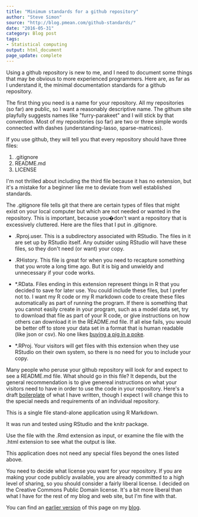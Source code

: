 ```yaml
---
title: "Minimum standards for a github repository"
author: "Steve Simon"
source: "http://blog.pmean.com/github-standards/"
date: "2016-05-31"
category: Blog post
tags:
- Statistical computing
output: html_document
page_update: complete
---
```


Using a github repository is new to me, and I need to document some things that may be obvious to more experienced programmers. Here are, as far as I understand it, the minimal documentation standards for a github repository.

<!---More--->

The first thing you need is a name for your repository. All my repositories (so far) are public, so I want a reasonably descriptive name. The githum site playfully suggests names like "furry-parakeet" and I will stick by that convention. Most of my repositories (so far) are two or three simple words connected with dashes (understanding-lasso, sparse-matrices).

If you use github, they will tell you that every repository should have three files:

1.  .gitignore
2.  README.md
3.  LICENSE

I'm not thrilled about including the third file because it has no extension, but it's a mistake for a beginner like me to deviate from well established standards.

The .gitignore file tells git that there are certain types of files that might exist on your local computer but which are not needed or wanted in the repository. This is important, because you�don't want a repository that is excessively cluttered. Here are the files that I put in .gitignore.

- .Rproj.user. This is a subdirectory associated with RStudio. The files in it are set up by RStudio itself. Any outsider using RStudio will have these files, so they don't need (or want) your copy.

- .RHistory. This file is great for when you need to recapture something that you wrote a long time ago. But it is big and unwieldy and unnecessary if your code works.

- \*.RData. Files ending in this extension represent things in R that you decided to save for later use. You could include these files, but I prefer not to. I want my R code or my R markdown code to create these files automatically as part of running the program. If there is something that you cannot easily create in your program, such as a model data set, try to download that file as part of your R code, or give instructions on how others can download it in the README.md file. If all else fails, you would be better off to store your data set in a format that is human readable (like json or csv). No one likes [buying a pig in a poke](https://en.wikipedia.org/wiki/Pig_in_a_poke).

- \*.RProj. Your visitors will get files with this extension when they use RStudio on their own system, so there is no need for you to include your copy.

Many people who peruse your github repository will look for and expect to see a README.md file. What should go in this file? It depends, but the general recommendation is to give genereal instructions on what your visitors need to have in order to use the code in your repository. Here's a draft [boilerplate](https://en.wikipedia.org/wiki/Boilerplate_(text)) of what I have written, though I expect I will change this to the special needs and requirements of an individual repository.

This is a single file stand-alone application using R Markdown.

It was run and tested using RStudio and the knitr package.

Use the file with the .Rmd extension as input, or examine the file with the .html extension to see what the output is like.

This application does not need any special files beyond the ones listed above.

You need to decide what license you want for your repository. If you are making your code publicly available, you are already committed to a high level of sharing, so you should consider a fairly liberal license. I decided on the Creative Commons Public Domain license. It's a bit more liberal than what I have for the rest of my blog and web site, but I'm fine with that.

You can find an [earlier version][sim1] of this page on my [blog][sim2].

[sim1]: http://blog.pmean.com/github-standards/
[sim2]: http://blog.pmean.com
